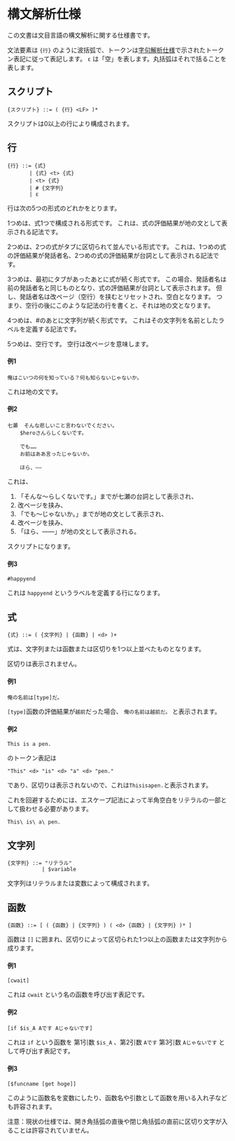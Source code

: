 構文解析仕様
===========
この文書は文目言語の構文解析に関する仕様書です。

文法要素は `{行}` のように波括弧で、トークンは[字句解析仕様](字句解析仕様.md)で示されたトークン表記に従って表記します。
`ε` は「空」を表します。丸括弧はそれで括ることを表します。

## スクリプト
```
{スクリプト} ::= ( {行} <LF> )* 
```

スクリプトは0以上の行により構成されます。

## 行
```
{行} ::= {式}
       | {式} <t> {式}
       | <t> {式}
       | # {文字列}
       | ε
```

行は次の5つの形式のどれかをとります。

1つめは、式1つで構成される形式です。
これは、式の評価結果が地の文として表示される記法です。

2つめは、2つの式がタブに区切られて並んでいる形式です。
これは、1つめの式の評価結果が発話者名、2つめの式の評価結果が台詞として表示される記法です。

3つめは、最初にタブがあったあとに式が続く形式です。
この場合、発話者名は前の発話者名と同じものとなり、式の評価結果が台詞として表示されます。
但し、発話者名は改ページ（空行）を挟むとリセットされ、空白となります。
つまり、空行の後にこのような記法の行を書くと、それは地の文となります。

4つめは、#のあとに文字列が続く形式です。
これはその文字列を名前としたラベルを定義する記法です。

5つめは、空行です。
空行は改ページを意味します。

#### 例1
```
俺はこいつの何を知っている？何も知らないじゃないか。
```
これは地の文です。

#### 例2
```
七瀬	そんな悲しいこと言わないでください。
	$heroさんらしくないです。

	でも……
	お前はああ言ったじゃないか。

	ほら、――
```
これは、
1. 「そんな～らしくないです。」までが七瀬の台詞として表示され、
2. 改ページを挟み、
3. 「でも～じゃないか。」までが地の文として表示され、
4. 改ページを挟み、
5. 「ほら、――」が地の文として表示される。

スクリプトになります。

#### 例3
```
#happyend
```
これは `happyend` というラベルを定義する行になります。

## 式
```
{式} ::= ( {文字列} | {函数} | <d> )+
```
式は、文字列または函数または区切りを1つ以上並べたものとなります。

区切りは表示されません。

#### 例1
```
俺の名前は[type]だ。
```
`[type]`函数の評価結果が`越前`だった場合、 `俺の名前は越前だ。` と表示されます。


#### 例2
```
This is a pen.
```
のトークン表記は
```
"This" <d> "is" <d> "a" <d> "pen."
```
であり、区切りは表示されないので、これは`Thisisapen.`と表示されます。

これを回避するためには、エスケープ記法によって半角空白をリテラルの一部として扱わせる必要があります。
```
This\ is\ a\ pen.
```


## 文字列
```
{文字列} ::= "リテラル"
           | $variable
```
文字列はリテラルまたは変数によって構成されます。

## 函数
```
{函数} ::= [ ( {函数} | {文字列} ) ( <d> {函数} | {文字列} )* ]
```

函数は `[]` に囲まれ、区切りによって区切られた1つ以上の函数または文字列から成ります。

#### 例1
```
[cwait]
```
これは `cwait` という名の函数を呼び出す表記です。

#### 例2
```
[if $is_A Aです Aじゃないです]
```
これは `if` という函数を 第1引数 `$is_A` 、第2引数 `Aです` 第3引数 `Aじゃないです` として呼び出す表記です。

#### 例3
```
[$funcname [get hoge]]
```
このように函数名を変数にしたり、函数名や引数として函数を用いる入れ子なども許容されます。

注意：現状の仕様では、開き角括弧の直後や閉じ角括弧の直前に区切り文字が入ることは許容されていません。

